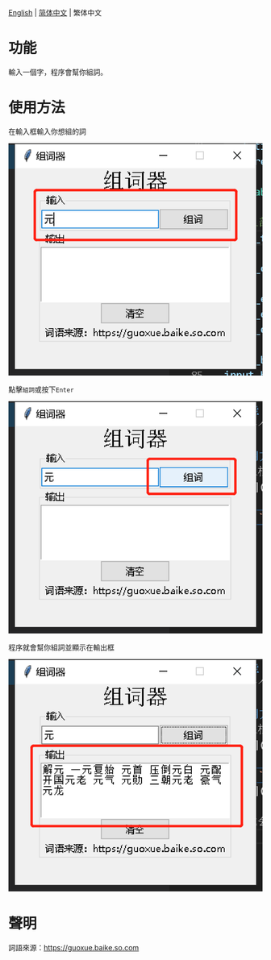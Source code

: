 [English](README.md) | [简体中文](README-cn.md) | 繁体中文
# 功能
輸入一個字，程序會幫你組詞。

# 使用方法
在輸入框輸入你想組的詞

![圖 1](images/image%201.png)

點擊`組詞`或按下`Enter`

![圖 2](images/image%202.png)

程序就會幫你組詞並顯示在輸出框

![圖 3](images/image%203.png)

# 聲明
詞語來源：https://guoxue.baike.so.com